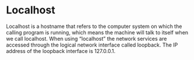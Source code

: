 # Localhost
Localhost is a hostname that refers to the computer system on which the calling program is running, which means the machine will talk to itself when we call localhost.
When using “localhost” the network services are accessed through the logical network interface called loopback. The IP address of the loopback interface is 127.0.0.1.